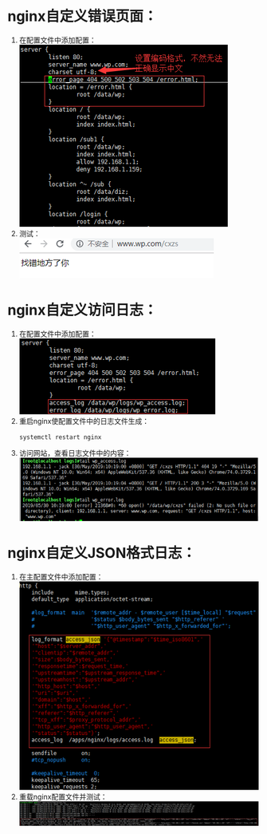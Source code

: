 # nginx自定义错误页面：
1. 在配置文件中添加配置：  
    ![avagar](https://github.com/aNswerO/note/blob/master/13th-week/pic/%E8%87%AA%E5%AE%9A%E4%B9%89%E9%94%99%E8%AF%AF%E9%A1%B5%E9%9D%A2/%E9%85%8D%E7%BD%AE.png)
2. 测试：  
    ![avagar](https://github.com/aNswerO/note/blob/master/13th-week/pic/%E8%87%AA%E5%AE%9A%E4%B9%89%E9%94%99%E8%AF%AF%E9%A1%B5%E9%9D%A2/%E6%B5%8B%E8%AF%95.png)  

# nginx自定义访问日志：
1. 在配置文件中添加配置：  
    ![avagar](https://github.com/aNswerO/note/blob/master/13th-week/pic/%E8%87%AA%E5%AE%9A%E4%B9%89%E6%97%A5%E5%BF%97/%E9%85%8D%E7%BD%AE.png)  
2. 重启nginx使配置文件中的日志文件生成：
    ```
    systemctl restart nginx
    ```
3. 访问网站，查看日志文件中的内容：  
    ![avagar](https://github.com/aNswerO/note/blob/master/13th-week/pic/%E8%87%AA%E5%AE%9A%E4%B9%89%E6%97%A5%E5%BF%97/%E7%94%9F%E6%88%90%E4%BA%86%E6%97%A5%E5%BF%97%E6%96%87%E4%BB%B6.png)  

# nginx自定义JSON格式日志：
1. 在主配置文件中添加配置：  
    ![avagar](https://github.com/aNswerO/note/blob/master/13th-week/pic/%E8%87%AA%E5%AE%9A%E4%B9%89%E6%97%A5%E5%BF%97/json%E6%A0%BC%E5%BC%8F%E6%97%A5%E5%BF%97%E9%85%8D%E7%BD%AE.png)  
2. 重载nginx配置文件并测试：  
    ![avagar](https://github.com/aNswerO/note/blob/master/13th-week/pic/%E8%87%AA%E5%AE%9A%E4%B9%89%E6%97%A5%E5%BF%97/JSON%E6%A0%BC%E5%BC%8F%E6%97%A5%E5%BF%97%E6%B5%8B%E8%AF%95.png)  

